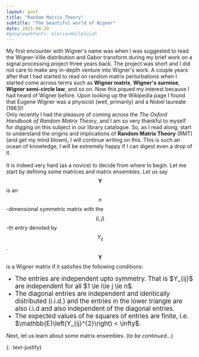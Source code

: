 ```yaml
---
layout: post
title: "Random Matrix Theory"
subtitle: "The beautiful world of Wigner"
date: 2021-08-29
#googlewebfonts: Gloria+Hallelujah
---
```


<!--<div style="text-align: justify" style="font-size:1.2em">-->
My first encounter with Wigner's name was when I was suggested to read the Wigner-Ville distribution and Gabor transform during my brief work on a signal processing project three years back. The project was short and I did not care to make any in-depth venture into Wigner's work. A couple years after that I had started to read on random matrix perturbations when I started come across terms such as **Wigner matrix**, **Wigner's surmise**, **Wigner semi-circle law**, and so on. Now this piqued my interest because I had heard of Wigner before. Upon looking up the Wikipedia page I found that Eugene Wigner was a physicist (well, primarily) and a Nobel laureate (1963)! <br>
Only recently I had the pleasure of coming across the <em>The Oxford Handbook of Random Matrix Theory</em>, and I am so very thankful to myself for digging on this subject in our library catalogue. So, as I read along, start to understand the origins and implications  of **Random Matrix Theory** (RMT) (and get my mind blown), I will continue writing on this. This is such an ocean of knowledge, I will be extremely happy if I can digest even a drop of it.<br>  
It is indeed very hard (as a novice) to decide from where to begin. Let me start by defining some matrices and matrix ensembles. Let us say $$\mathbf{Y}$$ is an $$n$$-dimensional symmetric matrix with the $$(i,j)$$-th entry denoted by $$Y_{ij}$$. $$\mathbf{Y}$$ is a Wigner matrix if it satisfies the following conditions:
<ul>
    <li style="font-size:1.2em">The entries are independent upto symmetry. That is $Y_{ij}$ are independent for all $1 \le i\le j \le n$.</li>
    <li style="font-size:1.2em">The diagonal entries are independent and identically distributed (i.i.d.) and the entries in the lower triangle are also i.i.d and also independent of the diagonal entries.</li>
    <li style="font-size:1.2em">The expected values of he squares of entries are finite, i.e. $\mathbb{E}\left(Y_{ij}^{2}\right) < \infty$.</li>
</ul>
Next, let us learn about some matrix ensembles. (<em>to be continued...</em>)

<!--$$
\begin{align*}
  & \phi(x,y) = \phi \left(\sum_{i=1}^n x_ie_i, \sum_{j=1}^n y_je_j \right)
  = \sum_{i=1}^n \sum_{j=1}^n x_i y_j \phi(e_i, e_j) = \\
  & (x_1, \ldots, x_n) \left( \begin{array}{ccc}
      \phi(e_1, e_1) & \cdots & \phi(e_1, e_n) \\
      \vdots & \ddots & \vdots \\
      \phi(e_n, e_1) & \cdots & \phi(e_n, e_n)
    \end{array} \right)
  \left( \begin{array}{c}
      y_1 \\
      \vdots \\
      y_n
    \end{array} \right)
\end{align*}
$$-->
{: .text-justify}
<!--</div>-->